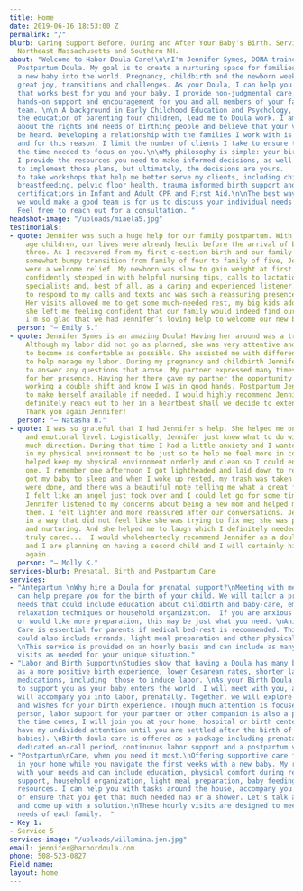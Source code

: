```yaml
---
title: Home
date: 2019-06-16 18:53:00 Z
permalink: "/"
blurb: Caring Support Before, During and After Your Baby's Birth. Serving Boston,
  Northeast Massachusetts and Southern NH.
about: "Welcome to Habor Doula Care!\n\nI'm Jennifer Symes, DONA trained Birth and
  Postpartum Doula. My goal is to create a nurturing space for families as they bring
  a new baby into the world. Pregnancy, childbirth and the newborn weeks come with
  great joy, transitions and challenges. As your Doula, I can help you find the path
  that works best for you and your baby. I provide non-judgmental care, education,
  hands-on support and encouragement for you and all members of your family and birth
  team. \n\n A background in Early Childhood Education and Psychology, as well as
  the education of parenting four children, lead me to Doula work. I am passionate
  about the rights and needs of birthing people and believe that your voice should
  be heard. Developing a relationship with the families I work with is so important
  and for this reason, I limit the number of clients I take to ensure that I have
  the time needed to focus on you.\n\nMy philosophy is simple: your birth, your choices.
  I provide the resources you need to make informed decisions, as well as the tools
  to implement those plans, but ultimately, the decisions are yours.   \n\nI continue
  to take workshops that help me better serve my clients, including childbirth education,
  breastfeeding, pelvic floor health, trauma informed birth support and I hold current
  certifications in Infant and Adult CPR and First Aid.\n\nThe best way to know if
  we would make a good team is for us to discuss your individual needs and wishes.
  Feel free to reach out for a consultation. "
headshot-image: "/uploads/miaela5.jpg"
testimonials:
- quote: Jennifer was such a huge help for our family postpartum. With two school
    age children, our lives were already hectic before the arrival of baby number
    three. As I recovered from my first c-section birth and our family navigated the
    somewhat bumpy transition from family of four to family of five, Jennifer’s visits
    were a welcome relief. My newborn was slow to gain weight at first and Jennifer
    confidently stepped in with helpful nursing tips, calls to lactation and other
    specialists and, best of all, as a caring and experienced listener. She was quick
    to respond to my calls and texts and was such a reassuring presence in our home.
    Her visits allowed me to get some much-needed rest, my big kids adore her, and
    she left me feeling confident that our family would indeed find our new normal.
    I’m so glad that we had Jennifer’s loving help to welcome our new baby!
  person: "— Emily S."
- quote: Jennifer Symes is an amazing Doula! Having her around was a tremendous help.
    Although my labor did not go as planned, she was very attentive and helped me
    to become as comfortable as possible. She assisted me with different techniques
    to help manage my labor. During my pregnancy and childbirth Jennifer was available
    to answer any questions that arose. My partner expressed many times being grateful
    for her presence. Having her there gave my partner the opportunity to rest after
    working a double shift and know I was in good hands. Postpartum Jennifer continues
    to make herself available if needed. I would highly recommend Jennifer and would
    definitely reach out to her in a heartbeat shall we decide to extend our family.
    Thank you again Jennifer!
  person: "— Natasha B."
- quote: I was so grateful that I had Jennifer's help. She helped me on a pragmatic
    and emotional level. Logistically, Jennifer just knew what to do without needing
    much direction. During that time I had a little anxiety and I wanted everything
    in my physical environment to be just so to help me feel more in control... Jennifer
    helped keep my physical environment orderly and clean so I could enjoy my little
    one. I remember one afternoon I got lightheaded and laid down to rest. Jennifer
    got my baby to sleep and when I woke up rested, my trash was taken out, my dishes
    were done, and there was a beautiful note telling me what a great job I was doing.
    I felt like an angel just took over and I could let go for some time. Emotionally,
    Jennifer listened to my concerns about being a new mom and helped me to process
    them. I felt lighter and more reassured after our conversations. Jennifer listened
    in a way that did not feel like she was trying to fix me; she was present, accepting,
    and nurturing. And she helped me to laugh which I definitely needed. Jennifer
    truly cared...  I would wholeheartedly recommend Jennifer as a doula. My husband
    and I are planning on having a second child and I will certainly hire Jennifer
    again.
  person: "— Molly K."
services-blurb: Prenatal, Birth and Postpartum Care
services:
- "Antepartum \nWhy hire a Doula for prenatal support?\nMeeting with me prenatally
  can help prepare you for the birth of your child. We will tailor a program to your
  needs that could include education about childbirth and baby-care, emotional readiness,
  relaxation techniques or household organization.  If you are anxious about labor
  or would like more preparation, this may be just what you need. \nAnitpartum Doula
  Care is essential for parents if medical bed-rest is recommended. This type of support
  could also include errands, light meal preparation and other physical comfort measures.
  \nThis service is provided on an hourly basis and can include as many or as few
  visits as needed for your unique situation."
- "Labor and Birth Support\nStudies show that having a Doula has many benefits, such
  as a more positive birth experience, lower Cesarean rates, shorter labors and less
  medications, including  those to induce labor. \nAs your Birth Doula, my role is
  to support you as your baby enters the world. I will meet with you, and anyone who
  will accompany you into labor, prenatally. Together, we will explore your needs
  and wishes for your birth experience. Though much attention is focused on the birthing
  person, labor support for your partner or other companion is also a priority. When
  the time comes, I will join you at your home, hospital or birth center and you will
  have my undivided attention until you are settled after the birth of your baby (or
  babies). \nBirth doula care is offered as a package including prenatal meetings,
  dedicated on-call period, continuous labor support and a postpartum visit.  "
- "Postpartum\nCare, when you need it most.\nOffering supportive care for new parents
  in your home while you navigate the first weeks with a new baby. My role varies
  with your needs and can include education, physical comfort during recovery, emotional
  support, household organization, light meal preparation, baby feeding and newborn
  resources. I can help you with tasks around the house, accompany you to an appointment
  or ensure that you get that much needed nap or a shower. Let's talk about your needs
  and come up with a solution.\nThese hourly visits are designed to meet the unique
  needs of each family.  "
- Key 1: 
- Service 5
services-image: "/uploads/willamina.jen.jpg"
email: jennifer@harbordoula.com
phone: 508-523-0827
Field name: 
layout: home
---
```


